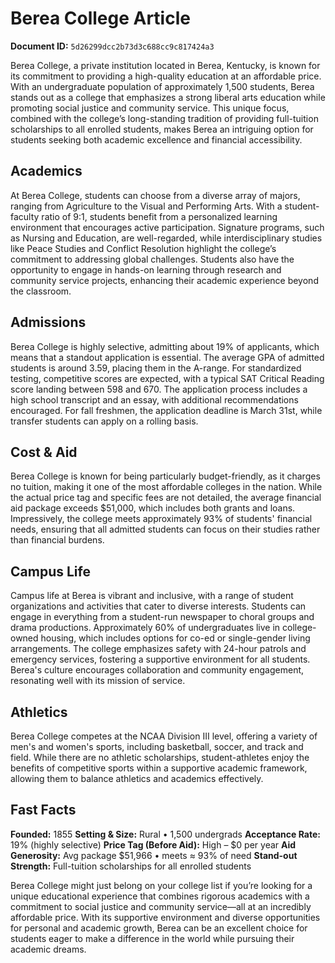 # Berea College Article

**Document ID:** `5d26299dcc2b73d3c688cc9c817424a3`

Berea College, a private institution located in Berea, Kentucky, is known for its commitment to providing a high-quality education at an affordable price. With an undergraduate population of approximately 1,500 students, Berea stands out as a college that emphasizes a strong liberal arts education while promoting social justice and community service. This unique focus, combined with the college’s long-standing tradition of providing full-tuition scholarships to all enrolled students, makes Berea an intriguing option for students seeking both academic excellence and financial accessibility.

## Academics
At Berea College, students can choose from a diverse array of majors, ranging from Agriculture to the Visual and Performing Arts. With a student-faculty ratio of 9:1, students benefit from a personalized learning environment that encourages active participation. Signature programs, such as Nursing and Education, are well-regarded, while interdisciplinary studies like Peace Studies and Conflict Resolution highlight the college’s commitment to addressing global challenges. Students also have the opportunity to engage in hands-on learning through research and community service projects, enhancing their academic experience beyond the classroom.

## Admissions
Berea College is highly selective, admitting about 19% of applicants, which means that a standout application is essential. The average GPA of admitted students is around 3.59, placing them in the A-range. For standardized testing, competitive scores are expected, with a typical SAT Critical Reading score landing between 598 and 670. The application process includes a high school transcript and an essay, with additional recommendations encouraged. For fall freshmen, the application deadline is March 31st, while transfer students can apply on a rolling basis.

## Cost & Aid
Berea College is known for being particularly budget-friendly, as it charges no tuition, making it one of the most affordable colleges in the nation. While the actual price tag and specific fees are not detailed, the average financial aid package exceeds $51,000, which includes both grants and loans. Impressively, the college meets approximately 93% of students' financial needs, ensuring that all admitted students can focus on their studies rather than financial burdens.

## Campus Life
Campus life at Berea is vibrant and inclusive, with a range of student organizations and activities that cater to diverse interests. Students can engage in everything from a student-run newspaper to choral groups and drama productions. Approximately 60% of undergraduates live in college-owned housing, which includes options for co-ed or single-gender living arrangements. The college emphasizes safety with 24-hour patrols and emergency services, fostering a supportive environment for all students. Berea's culture encourages collaboration and community engagement, resonating well with its mission of service.

## Athletics
Berea College competes at the NCAA Division III level, offering a variety of men's and women's sports, including basketball, soccer, and track and field. While there are no athletic scholarships, student-athletes enjoy the benefits of competitive sports within a supportive academic framework, allowing them to balance athletics and academics effectively.

## Fast Facts
**Founded:** 1855
**Setting & Size:** Rural • 1,500 undergrads
**Acceptance Rate:** 19% (highly selective)
**Price Tag (Before Aid):** High – $0 per year
**Aid Generosity:** Avg package $51,966 • meets ≈ 93% of need
**Stand-out Strength:** Full-tuition scholarships for all enrolled students

Berea College might just belong on your college list if you’re looking for a unique educational experience that combines rigorous academics with a commitment to social justice and community service—all at an incredibly affordable price. With its supportive environment and diverse opportunities for personal and academic growth, Berea can be an excellent choice for students eager to make a difference in the world while pursuing their academic dreams.
